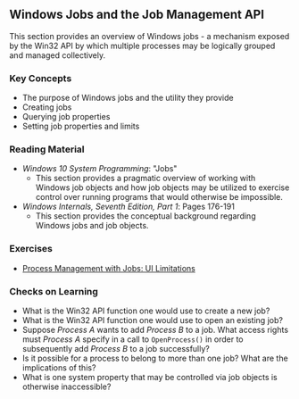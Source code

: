## Windows Jobs and the Job Management API

This section provides an overview of Windows jobs - a mechanism exposed by the Win32 API by which multiple processes may be logically grouped and managed collectively.

### Key Concepts

- The purpose of Windows jobs and the utility they provide
- Creating jobs
- Querying job properties
- Setting job properties and limits

### Reading Material

- _Windows 10 System Programming_: "Jobs"
    - This section provides a pragmatic overview of working with Windows job objects and how job objects may be utilized to exercise control over running programs that would otherwise be impossible.
- _Windows Internals, Seventh Edition, Part 1_: Pages 176-191
    - This section provides the conceptual background regarding Windows jobs and job objects.

### Exercises

- [Process Management with Jobs: UI Limitations](./ui-limits)

### Checks on Learning

- What is the Win32 API function one would use to create a new job?
- What is the Win32 API function one would use to open an existing job?
- Suppose _Process A_ wants to add _Process B_ to a job. What access rights must _Process A_ specify in a call to `OpenProcess()` in order to subsequently add _Process B_ to a job successfully?
- Is it possible for a process to belong to more than one job? What are the implications of this?
- What is one system property that may be controlled via job objects is otherwise inaccessible?
